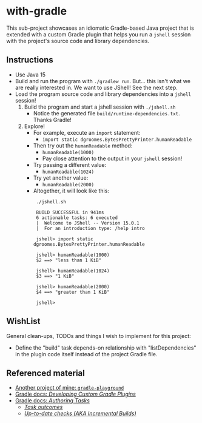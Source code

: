 # with-gradle

This sub-project showcases an idiomatic Gradle-based Java project that is extended with a custom Gradle plugin that helps
you run a `jshell` session with the project's source code and library dependencies.

## Instructions

* Use Java 15
* Build and run the program with `./gradlew run`.  But... this isn't what we are really interested in. We want to use
  JShell! See the next step.
* Load the program source code and library dependencies into a `jshell` session!
  1. Build the program and start a jshell session with `./jshell.sh`
     * Notice the generated file `build/runtime-dependencies.txt`. Thanks Gradle!
  1. Explore!
     * For example, execute an `import` statement:
       * `import static dgroomes.BytesPrettyPrinter.humanReadable`
     * Then try out the `humanReadable` method:
       * `humanReadable(1000)`
       * Pay close attention to the output in your `jshell` session! 
     * Try passing a different value:
       * `humanReadable(1024)`
     * Try yet another value:
       * `humanReadable(2000)`
     * Altogether, it will look like this:
       ```
        ./jshell.sh
        
        BUILD SUCCESSFUL in 941ms
        6 actionable tasks: 6 executed
        |  Welcome to JShell -- Version 15.0.1
        |  For an introduction type: /help intro
        
        jshell> import static dgroomes.BytesPrettyPrinter.humanReadable
        
        jshell> humanReadable(1000)
        $2 ==> "less than 1 KiB"
        
        jshell> humanReadable(1024)
        $3 ==> "1 KiB"
        
        jshell> humanReadable(2000)
        $4 ==> "greater than 1 KiB"
        
        jshell>       
       ```


## WishList

General clean-ups, TODOs and things I wish to implement for this project:

* Define the "build" task depends-on relationship with "listDependencies" in the plugin code itself instead of the project
  Gradle file.

## Referenced material

* [Another project of mine: `gradle-playground`](https://github.com/dgroomes/gradle-playground/tree/main/plugin)
* [Gradle docs: *Developing Custom Gradle Plugins*](https://docs.gradle.org/current/userguide/custom_plugins.html)
* [Gradle docs: *Authoring Tasks*](https://docs.gradle.org/current/userguide/more_about_tasks.html)
  * [*Task outcomes*](https://docs.gradle.org/current/userguide/more_about_tasks.html#sec:task_outcomes)
  * [*Up-to-date checks (AKA Incremental Builds)*](https://docs.gradle.org/current/userguide/more_about_tasks.html#sec:up_to_date_checks)
